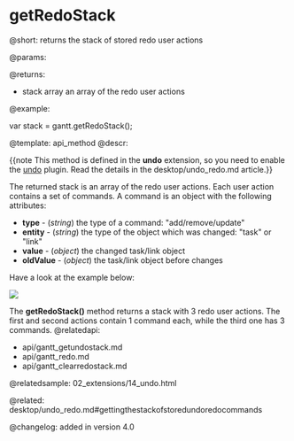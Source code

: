 getRedoStack
=============


@short:
	 returns the stack of stored redo user actions

@params:


@returns:

- stack		array		an array of the redo user actions

@example:

var stack = gantt.getRedoStack();

@template:	api_method
@descr:

{{note This method is defined in the **undo** extension, so you need to enable the [undo](desktop/extensions_list.md#undo) plugin. Read the details in the desktop/undo_redo.md article.}}




The returned stack is an array of the redo user actions. Each user action contains a set of commands. A command is an object with the following attributes:
 
- **type** - (*string*) the type of a command: "add/remove/update"
- **entity** - (*string*) the type of the object which was changed: "task" or "link"
- **value** - (*object*) the changed task/link object 
- **oldValue** - (*object*) the task/link object before changes

Have a look at the example below:

<img src="api/get_redo_stack.png">

The **getRedoStack()** method returns a stack with 3 redo user actions. The first and second actions contain 1 command each, while the third one has 3 commands.
@relatedapi:
- api/gantt_getundostack.md
- api/gantt_redo.md
- api/gantt_clearredostack.md

@relatedsample:
02_extensions/14_undo.html

@related:
desktop/undo_redo.md#gettingthestackofstoredundoredocommands

@changelog:
added in version 4.0



